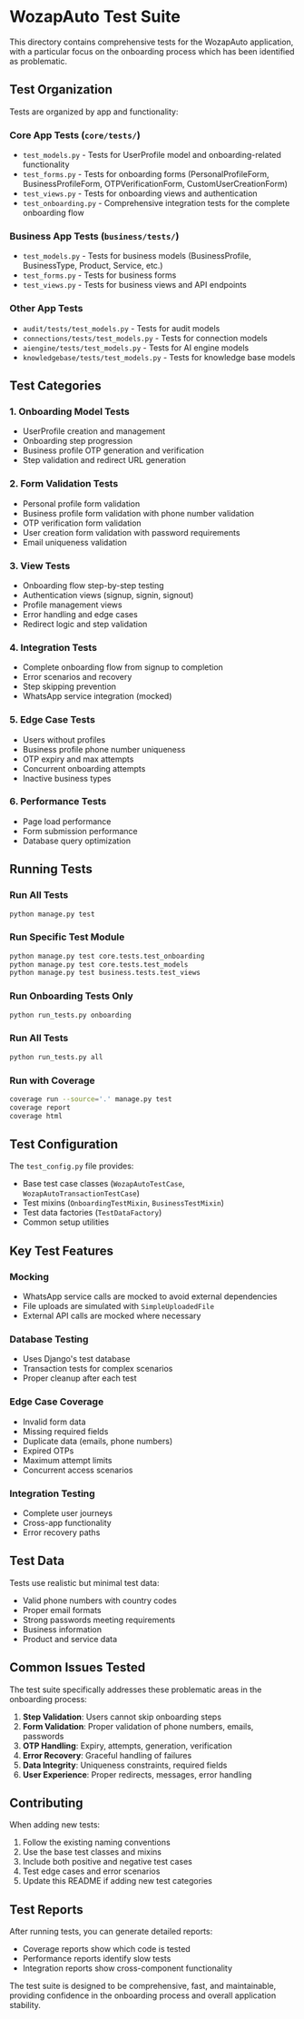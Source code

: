 # WozapAuto Test Suite

This directory contains comprehensive tests for the WozapAuto application, with a particular focus on the onboarding process which has been identified as problematic.

## Test Organization

Tests are organized by app and functionality:

### Core App Tests (`core/tests/`)
- `test_models.py` - Tests for UserProfile model and onboarding-related functionality
- `test_forms.py` - Tests for onboarding forms (PersonalProfileForm, BusinessProfileForm, OTPVerificationForm, CustomUserCreationForm)
- `test_views.py` - Tests for onboarding views and authentication
- `test_onboarding.py` - Comprehensive integration tests for the complete onboarding flow

### Business App Tests (`business/tests/`)
- `test_models.py` - Tests for business models (BusinessProfile, BusinessType, Product, Service, etc.)
- `test_forms.py` - Tests for business forms
- `test_views.py` - Tests for business views and API endpoints

### Other App Tests
- `audit/tests/test_models.py` - Tests for audit models
- `connections/tests/test_models.py` - Tests for connection models
- `aiengine/tests/test_models.py` - Tests for AI engine models
- `knowledgebase/tests/test_models.py` - Tests for knowledge base models

## Test Categories

### 1. Onboarding Model Tests
- UserProfile creation and management
- Onboarding step progression
- Business profile OTP generation and verification
- Step validation and redirect URL generation

### 2. Form Validation Tests
- Personal profile form validation
- Business profile form validation with phone number validation
- OTP verification form validation
- User creation form validation with password requirements
- Email uniqueness validation

### 3. View Tests
- Onboarding flow step-by-step testing
- Authentication views (signup, signin, signout)
- Profile management views
- Error handling and edge cases
- Redirect logic and step validation

### 4. Integration Tests
- Complete onboarding flow from signup to completion
- Error scenarios and recovery
- Step skipping prevention
- WhatsApp service integration (mocked)

### 5. Edge Case Tests
- Users without profiles
- Business profile phone number uniqueness
- OTP expiry and max attempts
- Concurrent onboarding attempts
- Inactive business types

### 6. Performance Tests
- Page load performance
- Form submission performance
- Database query optimization

## Running Tests

### Run All Tests
```bash
python manage.py test
```

### Run Specific Test Module
```bash
python manage.py test core.tests.test_onboarding
python manage.py test core.tests.test_models
python manage.py test business.tests.test_views
```

### Run Onboarding Tests Only
```bash
python run_tests.py onboarding
```

### Run All Tests
```bash
python run_tests.py all
```

### Run with Coverage
```bash
coverage run --source='.' manage.py test
coverage report
coverage html
```

## Test Configuration

The `test_config.py` file provides:
- Base test case classes (`WozapAutoTestCase`, `WozapAutoTransactionTestCase`)
- Test mixins (`OnboardingTestMixin`, `BusinessTestMixin`)
- Test data factories (`TestDataFactory`)
- Common setup utilities

## Key Test Features

### Mocking
- WhatsApp service calls are mocked to avoid external dependencies
- File uploads are simulated with `SimpleUploadedFile`
- External API calls are mocked where necessary

### Database Testing
- Uses Django's test database
- Transaction tests for complex scenarios
- Proper cleanup after each test

### Edge Case Coverage
- Invalid form data
- Missing required fields
- Duplicate data (emails, phone numbers)
- Expired OTPs
- Maximum attempt limits
- Concurrent access scenarios

### Integration Testing
- Complete user journeys
- Cross-app functionality
- Error recovery paths

## Test Data

Tests use realistic but minimal test data:
- Valid phone numbers with country codes
- Proper email formats
- Strong passwords meeting requirements
- Business information
- Product and service data

## Common Issues Tested

The test suite specifically addresses these problematic areas in the onboarding process:

1. **Step Validation**: Users cannot skip onboarding steps
2. **Form Validation**: Proper validation of phone numbers, emails, passwords
3. **OTP Handling**: Expiry, attempts, generation, verification
4. **Error Recovery**: Graceful handling of failures
5. **Data Integrity**: Uniqueness constraints, required fields
6. **User Experience**: Proper redirects, messages, error handling

## Contributing

When adding new tests:
1. Follow the existing naming conventions
2. Use the base test classes and mixins
3. Include both positive and negative test cases
4. Test edge cases and error scenarios
5. Update this README if adding new test categories

## Test Reports

After running tests, you can generate detailed reports:
- Coverage reports show which code is tested
- Performance reports identify slow tests
- Integration reports show cross-component functionality

The test suite is designed to be comprehensive, fast, and maintainable, providing confidence in the onboarding process and overall application stability.
